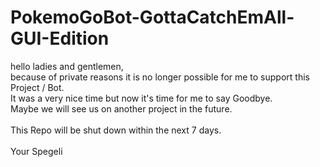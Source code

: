 # PokemoGoBot-GottaCatchEmAll-GUI-Edition

hello ladies and gentlemen,<br />
because of private reasons it is no longer possible for me to support this Project / Bot.<br />
It was a very nice time but now it's time for me to say Goodbye.<br />
Maybe we will see us on another project in the future.<br />
<br />
This Repo will be shut down within the next 7 days.<br />
<br />
Your Spegeli<br />
